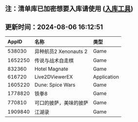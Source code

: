 ## 注：清单库已加密想要入库请使用 ([入库工具](https://github.com/BlankTMing/ManifestAutoUpdate/releases))

## 更新时间：2024-08-06 16:12:51
| AppID | 名称 | 类型  |
| :-------------------- | :----------------------------- | :----------- |
| 538030 | 异种航员2 Xenonauts 2| Game |
| 1652250 | 传说与战术自走棋| Game |
| 832360 | Hotel Magnate| Game |
| 616720 | Live2DViewerEX| Application |
| 1605220 | Dune: Spice Wars| Game |
| 1778820 | 铁拳8| Game |
| 770810 | 可口的披萨，美味的披萨| Game |
| 1909840 | 江湖录| Game |
